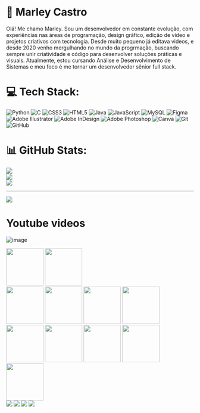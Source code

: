 # 🚀 Marley Castro
Olá! Me chamo Marley. Sou um desenvolvedor em constante evolução, com experiências nas áreas de programação, design gráfico, edição de vídeo e projetos criativos com tecnologia. Desde muito pequeno já editava videos, e desde 2020 venho mergulhando no mundo da progrmação, buscando sempre unir criatividade e código para desenvolver soluções práticas e visuais. Atualmente, estou cursando Análise e Desenvolvimento de Sistemas e meu foco é me tornar um desenvolvedor sênior full stack.


# 💻 Tech Stack:
![Python](https://img.shields.io/badge/python-3670A0?style=for-the-badge&logo=python&logoColor=ffdd54) ![C](https://img.shields.io/badge/c-%2300599C.svg?style=for-the-badge&logo=c&logoColor=white) ![CSS3](https://img.shields.io/badge/css3-%231572B6.svg?style=for-the-badge&logo=css3&logoColor=white) ![HTML5](https://img.shields.io/badge/html5-%23E34F26.svg?style=for-the-badge&logo=html5&logoColor=white) ![Java](https://img.shields.io/badge/java-%23ED8B00.svg?style=for-the-badge&logo=openjdk&logoColor=white) ![JavaScript](https://img.shields.io/badge/javascript-%23323330.svg?style=for-the-badge&logo=javascript&logoColor=%23F7DF1E) ![MySQL](https://img.shields.io/badge/mysql-4479A1.svg?style=for-the-badge&logo=mysql&logoColor=white) ![Figma](https://img.shields.io/badge/figma-%23F24E1E.svg?style=for-the-badge&logo=figma&logoColor=white) ![Adobe Illustrator](https://img.shields.io/badge/adobe%20illustrator-%23FF9A00.svg?style=for-the-badge&logo=adobe%20illustrator&logoColor=white) ![Adobe InDesign](https://img.shields.io/badge/Adobe%20InDesign-49021F?style=for-the-badge&logo=adobeindesign&logoColor=FF3366) ![Adobe Photoshop](https://img.shields.io/badge/adobe%20photoshop-%2331A8FF.svg?style=for-the-badge&logo=adobe%20photoshop&logoColor=white) ![Canva](https://img.shields.io/badge/Canva-%2300C4CC.svg?style=for-the-badge&logo=Canva&logoColor=white) ![Git](https://img.shields.io/badge/git-%23F05033.svg?style=for-the-badge&logo=git&logoColor=white) ![GitHub](https://img.shields.io/badge/github-%23121011.svg?style=for-the-badge&logo=github&logoColor=white)
# 📊 GitHub Stats:
![](https://github-readme-stats.vercel.app/api?username=MarleyCastro&theme=graywhite&hide_border=false&include_all_commits=true&count_private=false)<br/>
![](https://nirzak-streak-stats.vercel.app/?user=MarleyCastro&theme=graywhite&hide_border=false)<br/>
![](https://github-readme-stats.vercel.app/api/top-langs/?username=MarleyCastro&theme=graywhite&hide_border=false&include_all_commits=true&count_private=false&layout=compact)

---
[![](https://visitcount.itsvg.in/api?id=MarleyCastro&icon=0&color=1)](https://visitcount.itsvg.in)

# Youtube videos
![image](https://github.com/user-attachments/assets/6c5e39ea-d268-4b18-aff6-670551073798)

  <img src="https://cdn.jsdelivr.net/gh/devicons/devicon@latest/icons/html5/html5-plain-wordmark.svg"  style="width: 100px;"/>
  <img src="https://cdn.jsdelivr.net/gh/devicons/devicon@latest/icons/css3/css3-plain-wordmark.svg"  style="width: 100px;"/> <br>
  <img src="https://cdn.jsdelivr.net/gh/devicons/devicon@latest/icons/javascript/javascript-plain.svg"  style="width: 100px;"/>
  <img src="https://cdn.jsdelivr.net/gh/devicons/devicon@latest/icons/java/java-original.svg"  style="width: 100px;"/>
  <img src="https://cdn.jsdelivr.net/gh/devicons/devicon@latest/icons/c/c-plain.svg"  style="width: 100px;"/>
  <img src="https://cdn.jsdelivr.net/gh/devicons/devicon@latest/icons/canva/canva-original.svg"  style="width: 100px;"/>
  <img src="https://cdn.jsdelivr.net/gh/devicons/devicon@latest/icons/figma/figma-original.svg"  style="width: 100px;"/>
  <img src="https://cdn.jsdelivr.net/gh/devicons/devicon@latest/icons/mysql/mysql-original-wordmark.svg"  style="width: 100px;"/>
  <img src="https://cdn.jsdelivr.net/gh/devicons/devicon@latest/icons/git/git-plain-wordmark.svg"  style="width: 100px;"/>
  <img src="https://cdn.jsdelivr.net/gh/devicons/devicon@latest/icons/github/github-original-wordmark.svg"  style="width: 100px;"/>
  <img src="https://cdn.jsdelivr.net/gh/devicons/devicon@latest/icons/python/python-original-wordmark.svg"  style="width: 100px;"/>
  
 
<div> 
 <a href="https://www.youtube.com/@MarleyCode_1" target="_blank"><img src="https://img.shields.io/badge/YouTube-FF0000?style=for-the-badge&logo=youtube&logoColor=white" target="_blank"></a>
  <a href="https://www.instagram.com/marleycn_/" target="_blank"><img src="https://img.shields.io/badge/-Instagram-%23E4405F?style=for-the-badge&logo=instagram&logoColor=white" target="_blank"></a>
  <a href = "cmarley949@gmail.com"><img src="https://img.shields.io/badge/-Gmail-%23333?style=for-the-badge&logo=gmail&logoColor=white" target="_blank"></a>
  <a href="https://www.linkedin.com/in/marley-castro-9001061ab/" target="_blank"><img src="https://img.shields.io/badge/-LinkedIn-%230077B5?style=for-the-badge&logo=linkedin&logoColor=white" target="_blank"></a> 
  
</div>
